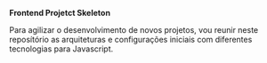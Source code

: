 **Frontend Projetct Skeleton**

Para agilizar o desenvolvimento de novos projetos, vou reunir neste reposítório as arquiteturas e configurações iniciais com diferentes tecnologias para Javascript.
